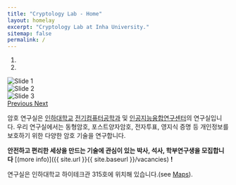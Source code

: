 ```yaml
---
title: "Cryptology Lab - Home"
layout: homelay
excerpt: "Cryptology Lab at Inha University."
sitemap: false
permalink: /
---
```



<div markdown="0" id="carousel" class="carousel slide" data-ride="carousel" data-interval="4000" data-pause="hover" >
    <!-- Menu -->
    <ol class="carousel-indicators">
        <li data-target="#carousel" data-slide-to="0" class="active"></li>
        <li data-target="#carousel" data-slide-to="1"></li>
        <!-- <li data-target="#carousel" data-slide-to="2"></li>
        <li data-target="#carousel" data-slide-to="3"></li>
        <li data-target="#carousel" data-slide-to="4"></li>
        <li data-target="#carousel" data-slide-to="5"></li>
        <li data-target="#carousel" data-slide-to="6"></li> -->
    </ol>

  <!-- Items -->
  <div class="carousel-inner" markdown="0">
      <div class="item active">
          <img src="{{ site.url }}{{ site.baseurl }}/images/slider7001400/lfhe.png" alt="Slide 1" />
      </div>
      <div class="item">
          <img src="{{ site.url }}{{ site.baseurl }}/images/slider7001400/overlapped.png" alt="Slide 2" />
      </div>
      <div class="item">
          <img src="{{ site.url }}{{ site.baseurl }}/images/slider7001400/ind-cpa.png" alt="Slide 3" />
      </div>
  </div>

  <a class="left carousel-control" href="#carousel" role="button" data-slide="prev">
    <span class="glyphicon glyphicon-chevron-left" aria-hidden="true"></span>
    <span class="sr-only">Previous</span>
  </a>
  <a class="right carousel-control" href="#carousel" role="button" data-slide="next">
    <span class="glyphicon glyphicon-chevron-right" aria-hidden="true"></span>
    <span class="sr-only">Next</span>
  </a>
</div>


암호 연구실은 [인하대학교](https://www.inha.ac.kr/) [전기컴퓨터공학과](https://inhaece.co.kr/) 및 [인공지능융합연구센터](https://aix.inha.ac.kr/)의 연구실입니다. 
우리 연구실에서는 동형암호, 포스트양자암호, 전자투표, 영지식 증명 등 개인정보를 보호하기 위한 다양한 암호 기술을 연구합니다.

 **안전하고 편리한 세상을 만드는 기술에 관심이 있는 박사, 석사, 학부연구생을 모집합니다** [(more info)]({{ site.url }}{{ site.baseurl }}/vacancies) **!**


연구실은 인하대학교 하이테크관 315호에 위치해 있습니다.(see [Maps](https://maps.app.goo.gl/VgDGDHbpqtqrDfmt5)). 

<!-- We are grateful for funding from Inha University, and [AIGS](https://aix.inha.ac.kr/) . -->





<!-- <figure class="fourth">
  <img src="{{ site.url }}{{ site.baseurl }}/images/logopic/Logo_Inha.jpg" style="width: 210px">
  <img src="{{ site.url }}{{ site.baseurl }}/images/logopic/Logo_Nanofront.jpg" style="width: 110px">
  <img src="{{ site.url }}{{ site.baseurl }}/images/logopic/Logo_NWO.jpg" style="width: 120px">
  <img src="{{ site.url }}{{ site.baseurl }}/images/logopic/Logo_ERC.jpg" style="width: 110px">
</figure> -->
